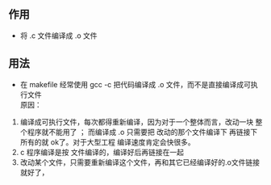 ## 作用
* 将 .c 文件编译成 .o 文件

## 用法
* 在 makefile 经常使用 gcc -c 把代码编译成  .o 文件，而不是直接编译成可执行文件  
原因：   
1. 编译成可执行文件，每次都得重新编译，因为对于一个整体而言，改动一块 整个程序就不能用了
； 而编译成 .o 只需要把 改动的那个文件编译下 再链接下所有的就 ok了。对于大型工程 编译速度肯定会快很多。
2. c 程序编译是按 文件编译的，编译好后再链接在一起
3. 改动某个文件，只需要重新编译这个文件，再和其它已经编译好的.o文件链接就好了，
